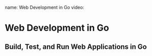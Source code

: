 name: Web Development in Go
video: 
# Web Development in Go
## Build, Test, and Run Web Applications in Go

